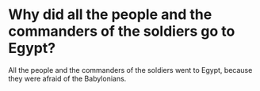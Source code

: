 # Why did all the people and the commanders of the soldiers go to Egypt?

All the people and the commanders of the soldiers went to Egypt, because they were afraid of the Babylonians.
